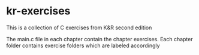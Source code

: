 # kr-exercises
This is a collection of C exercises from K&amp;R second edition

The main.c file in each chapter contain the chapter exercises. Each chapter folder contains exercise folders which are labeled accordingly
